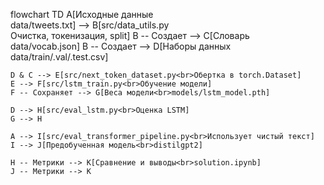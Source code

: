 flowchart TD
    A[Исходные данные<br>data/tweets.txt] --> B[src/data_utils.py<br>Очистка, токенизация, split]
    B -- Создает --> C[Словарь<br>data/vocab.json]
    B -- Создает --> D[Наборы данных<br>data/train/.val/.test.csv]
    
    D & C --> E[src/next_token_dataset.py<br>Обертка в torch.Dataset]
    E --> F[src/lstm_train.py<br>Обучение модели]
    F -- Сохраняет --> G[Веса модели<br>models/lstm_model.pth]
    
    D --> H[src/eval_lstm.py<br>Оценка LSTM]
    G --> H
    
    A --> I[src/eval_transformer_pipeline.py<br>Использует чистый текст]
    I --> J[Предобученная модель<br>distilgpt2]
    
    H -- Метрики --> K[Сравнение и выводы<br>solution.ipynb]
    J -- Метрики --> K